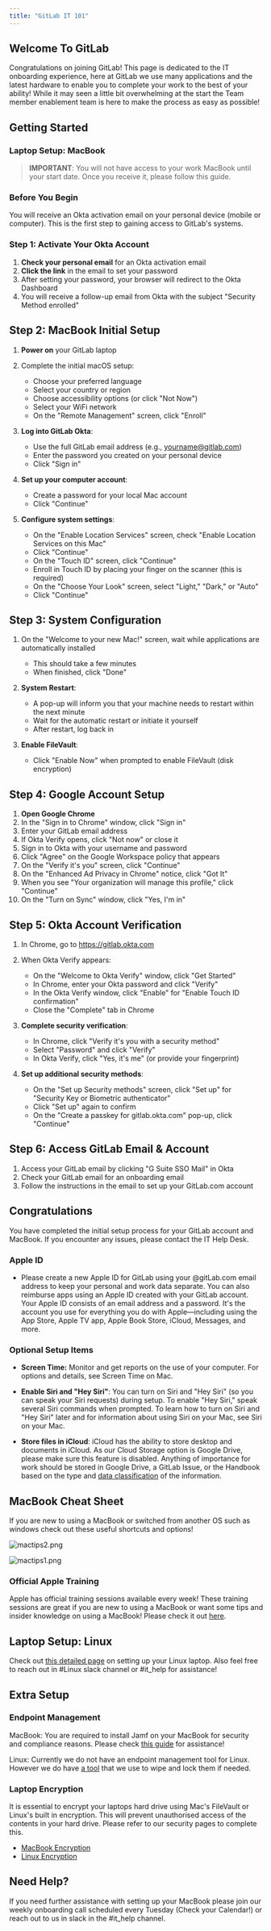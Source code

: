 ```yaml
---
title: "GitLab IT 101"
---
```


## Welcome To GitLab

Congratulations on joining GitLab! This page is dedicated to the IT onboarding experience, here at GitLab we use many applications and the latest hardware to enable you to complete your work to the best of your ability! While it may seen a little bit overwhelming at the start the Team member enablement team is here to make the process as easy as possible!

## Getting Started

### Laptop Setup: MacBook

> **IMPORTANT**: You will not have access to your work MacBook until your start date. Once you receive it, please follow this guide.

### Before You Begin

You will receive an Okta activation email on your personal device (mobile or computer). This is the first step to gaining access to GitLab's systems.

### Step 1: Activate Your Okta Account

1. **Check your personal email** for an Okta activation email
2. **Click the link** in the email to set your password
3. After setting your password, your browser will redirect to the Okta Dashboard
4. You will receive a follow-up email from Okta with the subject "Security Method enrolled"

## Step 2: MacBook Initial Setup

1. **Power on** your GitLab laptop
2. Complete the initial macOS setup:
   - Choose your preferred language
   - Select your country or region
   - Choose accessibility options (or click "Not Now")
   - Select your WiFi network
   - On the "Remote Management" screen, click "Enroll"

3. **Log into GitLab Okta**:
   - Use the full GitLab email address (e.g., yourname@gitlab.com)
   - Enter the password you created on your personal device
   - Click "Sign in"

4. **Set up your computer account**:
   - Create a password for your local Mac account
   - Click "Continue"

5. **Configure system settings**:
   - On the "Enable Location Services" screen, check "Enable Location Services on this Mac"
   - Click "Continue"
   - On the "Touch ID" screen, click "Continue"
   - Enroll in Touch ID by placing your finger on the scanner (this is required)
   - On the "Choose Your Look" screen, select "Light," "Dark," or "Auto"
   - Click "Continue"

## Step 3: System Configuration

1. On the "Welcome to your new Mac!" screen, wait while applications are automatically installed
   - This should take a few minutes
   - When finished, click "Done"

2. **System Restart**:
   - A pop-up will inform you that your machine needs to restart within the next minute
   - Wait for the automatic restart or initiate it yourself
   - After restart, log back in

3. **Enable FileVault**:
   - Click "Enable Now" when prompted to enable FileVault (disk encryption)

## Step 4: Google Account Setup

1. **Open Google Chrome**
2. In the "Sign in to Chrome" window, click "Sign in"
3. Enter your GitLab email address
4. If Okta Verify opens, click "Not now" or close it
5. Sign in to Okta with your username and password
6. Click "Agree" on the Google Workspace policy that appears
7. On the "Verify it's you" screen, click "Continue"
8. On the "Enhanced Ad Privacy in Chrome" notice, click "Got It"
9. When you see "Your organization will manage this profile," click "Continue"
10. On the "Turn on Sync" window, click "Yes, I'm in"

## Step 5: Okta Account Verification

1. In Chrome, go to https://gitlab.okta.com
2. When Okta Verify appears:
   - On the "Welcome to Okta Verify" window, click "Get Started"
   - In Chrome, enter your Okta password and click "Verify"
   - In the Okta Verify window, click "Enable" for "Enable Touch ID confirmation"
   - Close the "Complete" tab in Chrome

3. **Complete security verification**:
   - In Chrome, click "Verify it's you with a security method"
   - Select "Password" and click "Verify"
   - In Okta Verify, click "Yes, it's me" (or provide your fingerprint)

4. **Set up additional security methods**:
   - On the "Set up Security methods" screen, click "Set up" for "Security Key or Biometric authenticator"
   - Click "Set up" again to confirm
   - On the "Create a passkey for gitlab.okta.com" pop-up, click "Continue"

## Step 6: Access GitLab Email & Account

1. Access your GitLab email by clicking "G Suite SSO Mail" in Okta
2. Check your GitLab email for an onboarding email
3. Follow the instructions in the email to set up your GitLab.com account

## Congratulations

You have completed the initial setup process for your GitLab account and MacBook. If you encounter any issues, please contact the IT Help Desk.

### Apple ID

- Please create a new Apple ID for GitLab using your @gitLab.com email address to keep your personal and work data separate. You can also reimburse apps using an Apple ID created with your GitLab account. Your Apple ID consists of an email address and a password. It's the account you use for everything you do with Apple—including using the App Store, Apple TV app, Apple Book Store, iCloud, Messages, and more.

### Optional Setup Items

- **Screen Time:** Monitor and get reports on the use of your computer. For options and details, see Screen Time on Mac.

- **Enable Siri and "Hey Siri"**: You can turn on Siri and "Hey Siri" (so you can speak your Siri requests) during setup. To enable "Hey Siri," speak several Siri commands when prompted. To learn how to turn on Siri and "Hey Siri" later and for information about using Siri on your Mac, see Siri on your Mac.

- **Store files in iCloud**: iCloud has the ability to store desktop and documents in iCloud. As our Cloud Storage option is Google Drive, please make sure this feature is disabled. Anything of importance for work should be stored in Google Drive, a GitLab Issue, or the Handbook based on the type and [data classification](/handbook/security/data-classification-standard/) of the information.

## MacBook Cheat Sheet

If you are new to using a MacBook or switched from another OS such as windows check out these useful shortcuts and options!

![mactips2.png](/images/it/end-user-services/onboarding101/mactips2.png)

![mactips1.png](/images/it/end-user-services/onboarding101/mactips1.png)

### Official Apple Training

Apple has official training sessions available every week! These training sessions are great if you are new to using a MacBook or want some tips and insider knowledge on using a MacBook! Please check it out [here](https://events.apple.com/content/events/pst/us/en/default.html?token=xww6uj7woR0X9A3Y9qIMRkNVdH60MurN7MAvJSY75sHQxWqaTEhMjEmalXqC7MMJuZhb5dzJ1P9mLUXaAAfCMipX6qVTaNqFY_njjpamZQfrSbMYEpe-edwBN1r5nI4t-GCxEY8&a=1&l=e).

## Laptop Setup: Linux

Check out [this detailed page](/handbook/tools-and-tips/linux/) on setting up your Linux laptop. Also feel free to reach out in #Linux slack channel or #it_help for assistance!

## Extra Setup

### Endpoint Management

MacBook: You are required to install Jamf on your MacBook for security and compliance reasons. Please check [this guide](https://internal.gitlab.com/handbook/it/endpoint-tools/jamf/#enrolling-in-jamf) for assistance!

Linux: Currently we do not have an endpoint management tool for Linux. However we do have [a tool](/handbook/it/end-user-services/onboarding-access-requests/#fleet-intelligence--remote-lockwipe) that we use to wipe and lock them if needed.

### Laptop Encryption

It is essential to encrypt your laptops hard drive using Mac's FileVault or Linux's built in encryption. This will prevent unauthorised access of the contents in your hard drive. Please refer to our security pages to complete this.

- [MacBook Encryption](/handbook/security/corporate/services/laptops/security/encryption/)
- [Linux Encryption](/handbook/tools-and-tips/linux/#initial-installation)

## Need Help?

If you need further assistance with setting up your MacBook please join our weekly onboarding call scheduled every Tuesday (Check your Calendar!) or reach out to us in slack in the #it_help channel.
